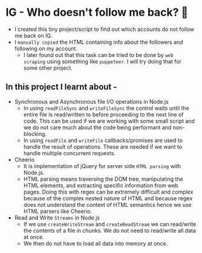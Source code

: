 # IG - Who doesn't follow me back? 👀
- I created this tiny project/script to find out which accounts do not follow me back on IG.
- I `manually copied` the HTML containing info about the followers and following on my account.
  - I later found out that this task can be tried to be done by `web scraping` using something like `puppeteer`. I will try doing that for some other project.

## In this project I learnt about - 
- Synchronous and Asynchronous file I/O operations in Node.js
  - In using `readFileSync` and `writeFileSync` the control waits until the entire file is read/written to before proceeding to the next line of code. This can be used if we are working with some small script and we do not care much about the code being performant and non-blocking.
  - In using `readFile` and `writeFile` callbacks/promises are used to handle the result of operations. These are needed if we want to handle multiple concurrent requests.
- Cheerio
  - It is implementation of jQuery for server side `HTML parsing` with Node.js.
  - HTML parsing means traversing the DOM tree, manipulating the HTML elements, and extracting specific information from web pages. Doing this with regex can be extremely difficult and complex because of the complex nested nature of HTML and because regex does not understand the context of HTML semantics hence we use HTML parsers like Cheerio.
-  Read and Write `Streams` in Node.js
   - If we use `createWriteStream` and `createReadStream` we can read/write the contents of a file in chunks. We do not need to read/write all data at once.
   - We then do not have to load all data into memory at once.
